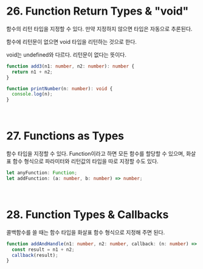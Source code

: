 # 26. Function Return Types & "void"

함수의 리턴 타입을 지정할 수 있다. 만약 지정하지 않으면 타입은 자동으로 추론된다.

함수에 리턴문이 없으면 void 타입을 리턴하는 것으로 한다.

void는 undefined와 다르다. 리턴문이 없다는 뜻이다.

```typescript
function add3(n1: number, n2: number): number {
  return n1 + n2;
}

function printNumber(n: number): void {
  console.log(n);
}
```

<br>

# 27. Functions as Types

함수 타입을 지정할 수 있다. Function이라고 하면 모든 함수를 할당할 수 있으며,
화살표 함수 형식으로 파라미터와 리턴값의 타입을 따로 지정할 수도 있다.

```typescript
let anyFunction: Function;
let addFunction: (a: number, b: number) => number;
```

<br>

# 28. Function Types & Callbacks

콜백함수를 쓸 때는 함수 타입을 화살표 함수 형식으로 지정해 주면 된다.

```typescript
function addAndHandle(n1: number, n2: number, callback: (n: number) => void) {
  const result = n1 + n2;
  callback(result);
}
```
